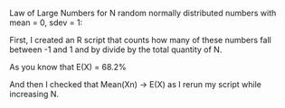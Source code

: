 Law of Large Numbers for N random normally distributed numbers with mean = 0, sdev = 1:

First, I created an R script that counts how many of these numbers fall between -1 and 1 and by divide by the total quantity of N.

As you know that E(X) = 68.2%

And then I checked that Mean(Xn) -> E(X) as I rerun my script while increasing N.
